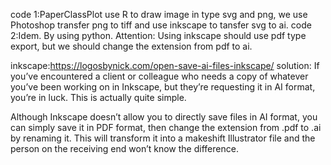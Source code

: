 code 1:PaperClassPlot use R to draw image in type svg and png, we use Photoshop transfer png to tiff and use inkscape to tansfer svg to ai.
code 2:Idem. By using python.
Attention: Using inkscape should use pdf type export, but we should change the extension from pdf to ai.

inkscape:https://logosbynick.com/open-save-ai-files-inkscape/
solution:
If you’ve encountered a client or colleague who needs a copy of whatever you’ve been working on in Inkscape, but they’re requesting it in AI format, you’re in luck. This is actually quite simple.

Although Inkscape doesn’t allow you to directly save files in AI format, you can simply save it in PDF format, then change the extension from .pdf to .ai by renaming it. This will transform it into a makeshift Illustrator file and the person on the receiving end won’t know the difference.
